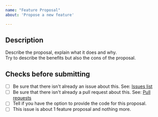 ```yaml
---
name: "Feature Proposal"
about: 'Propose a new feature'

---
```


## Description
Describe the proposal, explain what it does and why.  
Try to describe the benefits but also the cons of the proposal.

## Checks before submitting
* [ ] Be sure that there isn't already an issue about this. See: [Issues list](https://github.com/phpmd/phpmd/issues)
* [ ] Be sure that there isn't already a pull request about this. See: [Pull requests](https://github.com/phpmd/phpmd/pulls)
* [ ] Tell if you have the option to provide the code for this proposal.
* [ ] This issue is about 1 feature proposal and nothing more.
